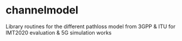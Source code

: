 # channelmodel
Library routines for the different pathloss model from 3GPP &amp; ITU for IMT2020 evaluation &amp; 5G simulation works
